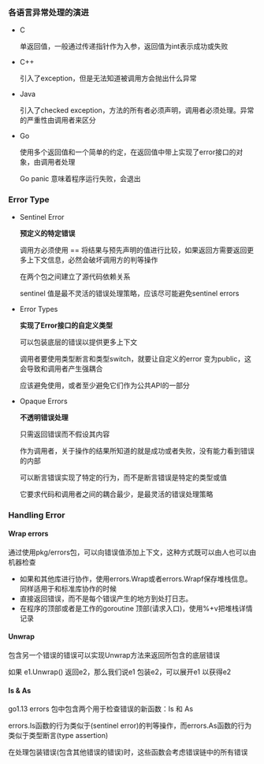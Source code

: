 ### 各语言异常处理的演进

- C	

  单返回值，一般通过传递指针作为入参，返回值为int表示成功或失败

- C++

  引入了exception，但是无法知道被调用方会抛出什么异常

- Java

  引入了checked exception，方法的所有者必须声明，调用者必须处理。异常的严重性由调用者来区分

- Go

  使用多个返回值和一个简单的约定，在返回值中带上实现了error接口的对象，由调用者处理

  Go panic 意味着程序运行失败，会退出

### Error Type

- Sentinel Error

  **预定义的特定错误**

  调用方必须使用 == 将结果与预先声明的值进行比较，如果返回方需要返回更多上下文信息，必然会破坏调用方的判等操作

  在两个包之间建立了源代码依赖关系

  sentinel 值是最不灵活的错误处理策略，应该尽可能避免sentinel errors

- Error Types

  **实现了Error接口的自定义类型**

  可以包装底层的错误以提供更多上下文

  调用者要使用类型断言和类型switch，就要让自定义的error 变为public，这会导致和调用者产生强耦合

  应该避免使用，或者至少避免它们作为公共API的一部分

- Opaque Errors

  **不透明错误处理**

  只需返回错误而不假设其内容

  作为调用者，关于操作的结果所知道的就是成功或者失败，没有能力看到错误的内部

  可以断言错误实现了特定的行为，而不是断言错误是特定的类型或值

  它要求代码和调用者之间的耦合最少，是最灵活的错误处理策略

### Handling Error

#### Wrap errors

通过使用pkg/errors包，可以向错误值添加上下文，这种方式既可以由人也可以由机器检查

- 如果和其他库进行协作，使用errors.Wrap或者errors.Wrapf保存堆栈信息。同样适用于和标准库协作的时候
- 直接返回错误，而不是每个错误产生的地方到处打日志。 
- 在程序的顶部或者是工作的goroutine 顶部(请求入口)，使用%+v把堆栈详情记录

#### Unwrap

包含另一个错误的错误可以实现Unwrap方法来返回所包含的底层错误

如果 e1.Unwrap() 返回e2，那么我们说e1 包装e2，可以展开e1 以获得e2

#### Is & As

go1.13 errors 包中包含两个用于检查错误的新函数：Is 和 As

errors.Is函数的行为类似于(sentinel error)的判等操作，而errors.As函数的行为类似于类型断言(type assertion)

在处理包装错误(包含其他错误的错误)时，这些函数会考虑错误链中的所有错误
